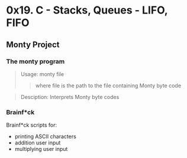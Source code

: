 # 0x19. C - Stacks, Queues - LIFO, FIFO

## Monty Project
### The monty program
> Usage: monty file
>> where file is the path to the file containing Monty byte code

> Desciption: Interprets Monty byte codes

### Brainf\*ck
Brainf\*ck scripts for:
- printing ASCII characters
- addition user input
- multiplying user input
